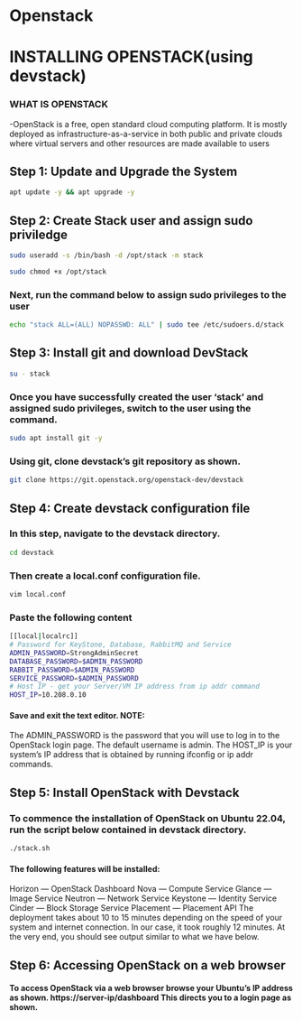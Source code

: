 # Openstack

# INSTALLING OPENSTACK(using devstack)
### WHAT IS OPENSTACK 
-OpenStack is a free, open standard cloud computing platform. It is mostly deployed as infrastructure-as-a-service in both public and private clouds where virtual servers and other resources are made available to users
## Step 1: Update and Upgrade the System
```bash
apt update -y && apt upgrade -y
```
## Step 2: Create Stack user and assign sudo priviledge
```bash
sudo useradd -s /bin/bash -d /opt/stack -m stack
```
```bash
sudo chmod +x /opt/stack
```
### Next, run the command below to assign sudo privileges to the user
```bash
echo "stack ALL=(ALL) NOPASSWD: ALL" | sudo tee /etc/sudoers.d/stack
```
## Step 3: Install git and download DevStack
```bash
su - stack
```
### Once you have successfully created the user ‘stack’ and assigned sudo privileges, switch to the user using the command.
```bash
sudo apt install git -y
```
### Using git, clone devstack’s git repository as shown.
```bash
git clone https://git.openstack.org/openstack-dev/devstack
```
## Step 4: Create devstack configuration file
### In this step, navigate to the devstack directory.
```bash
cd devstack
```
### Then create a local.conf configuration file.
```bash
vim local.conf
```
### Paste the following content
```bash
[[local|localrc]]
# Password for KeyStone, Database, RabbitMQ and Service
ADMIN_PASSWORD=StrongAdminSecret
DATABASE_PASSWORD=$ADMIN_PASSWORD
RABBIT_PASSWORD=$ADMIN_PASSWORD
SERVICE_PASSWORD=$ADMIN_PASSWORD
# Host IP - get your Server/VM IP address from ip addr command
HOST_IP=10.208.0.10
```
#### Save and exit the text editor. NOTE:

The ADMIN_PASSWORD is the password that you will use to log in to the OpenStack login page. The default username is admin.
The HOST_IP is your system’s IP address that is obtained by running ifconfig or ip addr commands.
## Step 5: Install OpenStack with Devstack
### To commence the installation of OpenStack on Ubuntu 22.04, run the script below contained in devstack directory.
```bash
./stack.sh
```
#### The following features will be installed:

Horizon — OpenStack Dashboard
Nova — Compute Service
Glance — Image Service
Neutron — Network Service
Keystone — Identity Service
Cinder — Block Storage Service
Placement — Placement API
The deployment takes about 10 to 15 minutes depending on the speed of your system and internet connection. In our case, it took roughly 12 minutes. At the very end, you should see output similar to what we have below.

## Step 6: Accessing OpenStack on a web browser
#### To access OpenStack via a web browser browse your Ubuntu’s IP address as shown. https://server-ip/dashboard This directs you to a login page as shown.
